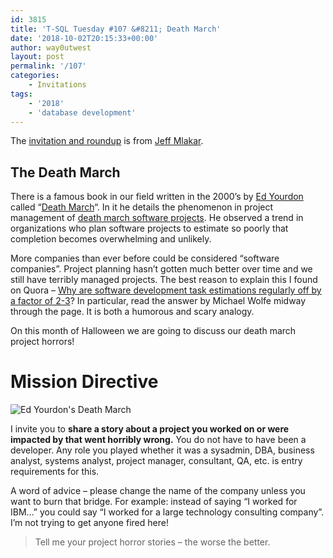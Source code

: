 ```yaml
---
id: 3815
title: 'T-SQL Tuesday #107 &#8211; Death March'
date: '2018-10-02T20:15:33+00:00'
author: way0utwest
layout: post
permalink: '/107'
categories:
    - Invitations
tags:
    - '2018'
    - 'database development'
---
```


The [invitation and ](https://www.mlakartechtalk.com/t-sql-tuesday-107-invitation-death-march/)[roundup](https://www.mlakartechtalk.com/t-sql-tuesday-107-round-up-death-march-project/) is from [Jeff Mlakar](https://www.mlakartechtalk.com/).

## The Death March

There is a famous book in our field written in the 2000’s by [Ed Yourdon](https://en.wikipedia.org/wiki/Edward_Yourdon) called “[Death March](https://www.amazon.com/Death-March-2nd-Edward-Yourdon/dp/013143635X/)“. In it he details the phenomenon in project management of [death march software projects](https://en.wikipedia.org/wiki/Death_march_(project_management)). He observed a trend in organizations who plan software projects to estimate so poorly that completion becomes overwhelming and unlikely.

More companies than ever before could be considered “software companies”. Project planning hasn’t gotten much better over time and we still have terribly managed projects. The best reason to explain this I found on Quora – [Why are software development task estimations regularly off by a factor of 2-3](https://www.quora.com/Engineering-Management/Why-are-software-development-task-estimations-regularly-off-by-a-factor-of-2-3)? In particular, read the answer by Michael Wolfe midway through the page. It is both a humorous and scary analogy.

On this month of Halloween we are going to discuss our death march project horrors!

# Mission Directive

![Ed Yourdon's Death March](https://i2.wp.com/www.mlakartechtalk.com/wp-content/uploads/2018/08/Death-March-book.png?resize=232%2C300&ssl=1)

I invite you to **share a story about a project you worked on or were impacted by that went horribly wrong.** You do not have to have been a developer. Any role you played whether it was a sysadmin, DBA, business analyst, systems analyst, project manager, consultant, QA, etc. is entry requirements for this.

A word of advice – please change the name of the company unless you want to burn that bridge. For example: instead of saying “I worked for IBM…” you could say “I worked for a large technology consulting company”. I’m not trying to get anyone fired here!

> Tell me your project horror stories – the worse the better.